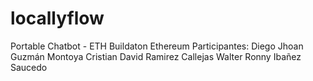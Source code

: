 # locallyflow
Portable Chatbot - ETH Buildaton Ethereum
Participantes:
 Diego Jhoan Guzmán Montoya
 Cristian David Ramirez Callejas
 Walter Ronny Ibañez Saucedo
 
